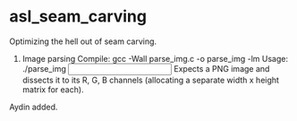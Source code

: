 # asl_seam_carving

Optimizing the hell out of seam carving.

1. Image parsing
Compile: gcc -Wall parse_img.c  -o parse_img -lm
Usage: ./parse_img <input file path>
Expects a PNG image and dissects it to its R, G, B channels (allocating a separate width x height matrix for each).

Aydin added.

